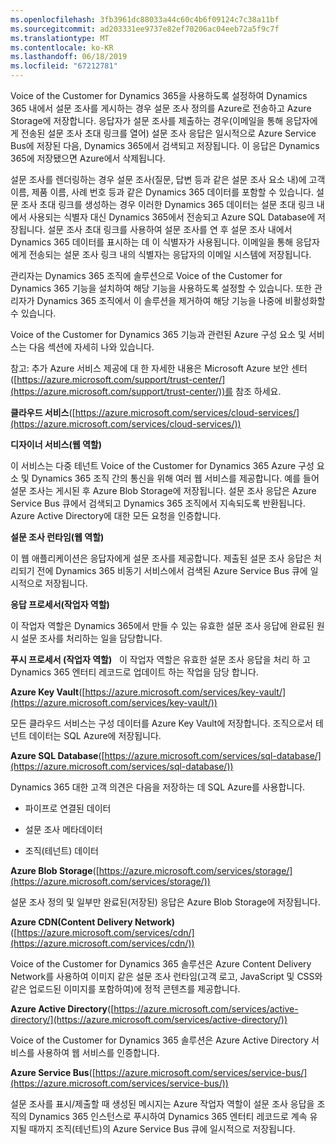 ```yaml
---
ms.openlocfilehash: 3fb3961dc88033a44c60c4b6f09124c7c38a11bf
ms.sourcegitcommit: ad203331ee9737e82ef70206ac04eeb72a5f9c7f
ms.translationtype: MT
ms.contentlocale: ko-KR
ms.lasthandoff: 06/18/2019
ms.locfileid: "67212781"
---
```

Voice of the Customer for Dynamics 365을 사용하도록 설정하여 Dynamics 365 내에서 설문 조사를 게시하는 경우 설문 조사 정의를 Azure로 전송하고 Azure Storage에 저장합니다. 응답자가 설문 조사를 제출하는 경우(이메일을 통해 응답자에게 전송된 설문 조사 초대 링크를 열어) 설문 조사 응답은 일시적으로 Azure Service Bus에 저장된 다음, Dynamics 365에서 검색되고 저장됩니다. 이 응답은 Dynamics 365에 저장됐으면 Azure에서 삭제됩니다.  
  
 설문 조사를 렌더링하는 경우 설문 조사(질문, 답변 등과 같은 설문 조사 요소 내)에 고객 이름, 제품 이름, 사례 번호 등과 같은 Dynamics 365 데이터를 포함할 수 있습니다. 설문 조사 초대 링크를 생성하는 경우 이러한 Dynamics 365 데이터는 설문 초대 링크 내에서 사용되는 식별자 대신 Dynamics 365에서 전송되고 Azure SQL Database에 저장됩니다. 설문 조사 초대 링크를 사용하여 설문 조사를 연 후 설문 조사 내에서 Dynamics 365 데이터를 표시하는 데 이 식별자가 사용됩니다. 이메일을 통해 응답자에게 전송되는 설문 조사 링크 내의 식별자는 응답자의 이메일 시스템에 저장됩니다.  
  
 관리자는 Dynamics 365 조직에 솔루션으로 Voice of the Customer for Dynamics 365 기능을 설치하여 해당 기능을 사용하도록 설정할 수 있습니다. 또한 관리자가 Dynamics 365 조직에서 이 솔루션을 제거하여 해당 기능을 나중에 비활성화할 수 있습니다.  
  
 Voice of the Customer for Dynamics 365 기능과 관련된 Azure 구성 요소 및 서비스는 다음 섹션에 자세히 나와 있습니다.  
  
 참고: 추가 Azure 서비스 제공에 대 한 자세한 내용은 Microsoft Azure 보안 센터 ([https://azure.microsoft.com/support/trust-center/](https://azure.microsoft.com/support/trust-center/))를 참조 하세요.  
  
 **클라우드 서비스**([https://azure.microsoft.com/services/cloud-services/](https://azure.microsoft.com/services/cloud-services/))  
  
 **디자이너 서비스(웹 역할)**  
  
 이 서비스는 다중 테넌트 Voice of the Customer for Dynamics 365 Azure 구성 요소 및 Dynamics 365 조직 간의 통신을 위해 여러 웹 서비스를 제공합니다.  예를 들어 설문 조사는 게시된 후 Azure Blob Storage에 저장됩니다.  설문 조사 응답은 Azure Service Bus 큐에서 검색되고 Dynamics 365 조직에서 지속되도록 반환됩니다.  Azure Active Directory에 대한 모든 요청을 인증합니다.  
  
 **설문 조사 런타임(웹 역할)**  
  
 이 웹 애플리케이션은 응답자에게 설문 조사를 제공합니다.  제출된 설문 조사 응답은 처리되기 전에 Dynamics 365 비동기 서비스에서 검색된 Azure Service Bus 큐에 일시적으로 저장됩니다.  
  
 **응답 프로세서(작업자 역할)**  
  
 이 작업자 역할은 Dynamics 365에서 만들 수 있는 유효한 설문 조사 응답에 완료된 원시 설문 조사를 처리하는 일을 담당합니다.  
  
 **푸시 프로세서 (작업자 역할)**   이 작업자 역할은 유효한 설문 조사 응답을 처리 하 고 Dynamics 365 엔터티 레코드로 업데이트 하는 작업을 담당 합니다. 
 
 **Azure Key Vault**([https://azure.microsoft.com/services/key-vault/](https://azure.microsoft.com/services/key-vault/))  
  
 모든 클라우드 서비스는 구성 데이터를 Azure Key Vault에 저장합니다.  조직으로서 테넌트 데이터는 SQL Azure에 저장됩니다.  
  
 **Azure SQL Database**([https://azure.microsoft.com/services/sql-database/](https://azure.microsoft.com/services/sql-database/))  
  
 Dynamics 365 대한 고객 의견은 다음을 저장하는 데 SQL Azure를 사용합니다.  
  
-   파이프로 연결된 데이터  
  
-   설문 조사 메타데이터  
  
-   조직(테넌트) 데이터  
  
 **Azure Blob Storage**([https://azure.microsoft.com/services/storage/](https://azure.microsoft.com/services/storage/))  
  
 설문 조사 정의 및 일부만 완료된(저장된) 응답은 Azure Blob Storage에 저장됩니다.  
  
 **Azure CDN(Content Delivery Network)** ([https://azure.microsoft.com/services/cdn/](https://azure.microsoft.com/services/cdn/))  
  
 Voice of the Customer for Dynamics 365 솔루션은 Azure Content Delivery Network를 사용하여 이미지 같은 설문 조사 런타임(고객 로고, JavaScript 및 CSS와 같은 업로드된 이미지를 포함하여)에 정적 콘텐츠를 제공합니다.  
  
 **Azure Active Directory**([https://azure.microsoft.com/services/active-directory/](https://azure.microsoft.com/services/active-directory/))  
  
 Voice of the Customer for Dynamics 365 솔루션은 Azure Active Directory 서비스를 사용하여 웹 서비스를 인증합니다.  
  
 **Azure Service Bus**([https://azure.microsoft.com/services/service-bus/](https://azure.microsoft.com/services/service-bus/))  
  
 설문 조사를 표시/제출할 때 생성된 메시지는 Azure 작업자 역할이 설문 조사 응답을 조직의 Dynamics 365 인스턴스로 푸시하여 Dynamics 365 엔터티 레코드로 계속 유지될 때까지 조직(테넌트)의 Azure Service Bus 큐에 일시적으로 저장됩니다.
